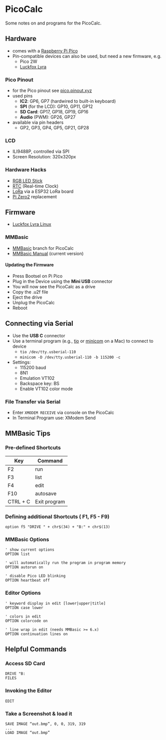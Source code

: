 # PicoCalc

Some notes on and programs for the PicoCalc.

## Hardware

- comes with a [Raspberry Pi Pico](https://www.raspberrypi.com/documentation/microcontrollers/pico-series.html#pico-1-family)
- Pin-compatible devices can also be used, but need a new firmware, e.g.
  - Pico 2W
  - [Luckfox Lyra](https://wiki.luckfox.com/Luckfox-Lyra/Introduction/)

### Pico Pinout

- for the Pico pinout see [pico.pinout.xyz](https://pico.pinout.xyz/)
- used pins
  - **IC2**: GP6, GP7 (hardwired to built-in keyboard)
  - **SPI** (for the LCD): GP10, GP11, GP12
  - **SD Card**: GP17, GP18, GP19, GP16
  - **Audio** (PWM): GP26, GP27
- available via pin headers
  - GP2, GP3, GP4, GP5, GP21, GP28

### LCD

- ILI9488P, controlled via SPI
- Screen Resolution: 320x320px

### Hardware Hacks

- [RGB LED Stick](https://steinlaus.de/rgb-led-stick-fuer-den-picocalc/)
- [RTC](https://forum.clockworkpi.com/t/rtc-inside-the-case/16484) (Real-time Clock)
- [LoRa](https://forum.clockworkpi.com/t/picocalc-with-lora/16773) via a ESP32 LoRa board
- [Pi Zero2](https://forum.clockworkpi.com/t/raspberry-pi-zero-2-on-picocalc/17946) replacement

## Firmware

- [Luckfox Lyra Linux](https://forum.clockworkpi.com/t/luckfox-lyra-on-picocalc/16280)

### MMBasic

- [MMBasic](https://github.com/madcock/PicoMiteAllVersions) branch for PicoCalc
- [MMBasic Manual](https://geoffg.net/Downloads/picomite/PicoMite_User_Manual.pdf) (current version)

#### Updating the Firmware

- Press Bootsel on Pi Pico
- Plug in the Device using the **Mini USB** connector
- You will now see the PicoCalc as a drive
- Copy the .u2f file
- Eject the drive
- Unplug the PicoCalc
- Reboot

## Connecting via Serial 

- Use the **USB C** connector
- Use a terminal program (e.g., [tio](https://github.com/tio/tio) or [minicom](https://formulae.brew.sh/formula/minicom) on a Mac) to connect to device
  - `tio /dev/tty.usberial-110`
  - `minicom -D /dev/tty.usberial-110 -b 115200 -c`
- Settings:
  - 115200 baud
  - 8N1
  - Emulation VT102
  - Backspace key: BS
  - Enable VT102 color mode

### File Transfer via Serial

- Enter `XMODEM RECEIVE` via console on the PicoCalc
- In Terminal Program use: XModem Send

## MMBasic Tips

### Pre-defined Shortcuts

| Key | Command |
|--|--|
| F2 | run  |
| F3 | list |
| F4 | edit |
| F10 | autosave |
| CTRL + C| Exit program |

### Defining additional Shortcuts ( F1, F5 - F9)

``` BASIC
option f5 "DRIVE " + chr$(34) + "B:" + chr$(13)
```

### MMBasic Options

``` BASIC
' show current options
OPTION list

' will automatically run the program in program memory
OPTION autorun on

' disable Pico LED blinking
OPTION heartbeat off
```

### Editor Options

``` BASIC
' keyword display in edit [lower|upper|title]
OPTION case lower

' colors in edit
OPTION colorcode on

' line wrap in edit (needs MMBasic >= 6.x)
OPTION continuation lines on
```

## Helpful Commands

### Access SD Card

```basic
DRIVE "B:
FILES
```

### Invoking the Editor

```basic
EDIT
```

### Take a Screenshot & load it

```basic
SAVE IMAGE “out.bmp”, 0, 0, 319, 319
...
LOAD IMAGE “out.bmp”

```